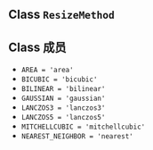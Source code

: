 

## Class  `ResizeMethod` 


## Class 成员
-  `AREA = 'area'`  
-  `BICUBIC = 'bicubic'`  
-  `BILINEAR = 'bilinear'`  
-  `GAUSSIAN = 'gaussian'`  
-  `LANCZOS3 = 'lanczos3'`  
-  `LANCZOS5 = 'lanczos5'`  
-  `MITCHELLCUBIC = 'mitchellcubic'`  
-  `NEAREST_NEIGHBOR = 'nearest'`  
